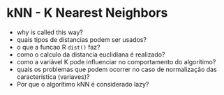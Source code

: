 kNN - K Nearest Neighbors
=========================

- why is called this way?
- quais tipos de distancias podem ser usados?
- o que a funcao R `dist()` faz?
- como o calculo da distancia euclidiana é realizado?
- como a variável K pode influenciar no comportamento do algorítimo?
- quais os problemas que podem ocorrer no caso de normalização das característica (variaves)?
- Por que o algorítimo kNN é considerado lazy?


